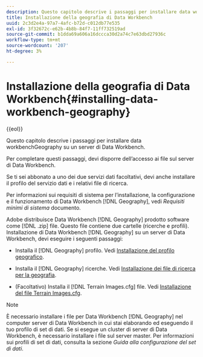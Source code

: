 ```yaml
---
description: Questo capitolo descrive i passaggi per installare data workbenchGeography su un server di Data Workbench.
title: Installazione della geografia di Data Workbench
uuid: 2c3d2e4a-97a7-4afc-b72d-c012db77e535
exl-id: 3f32672c-e62b-4b8b-84f7-11ff732519ad
source-git-commit: b1dda69a606a16dccca30d2a74c7e63dbd27936c
workflow-type: tm+mt
source-wordcount: '207'
ht-degree: 3%

---
```


# Installazione della geografia di Data Workbench{#installing-data-workbench-geography}

{{eol}}

Questo capitolo descrive i passaggi per installare data workbenchGeography su un server di Data Workbench.

Per completare questi passaggi, devi disporre dell’accesso ai file sul server di Data Workbench.

Se ti sei abbonato a uno dei due servizi dati facoltativi, devi anche installare il profilo del servizio dati e i relativi file di ricerca.

Per informazioni sui requisiti di sistema per l’installazione, la configurazione e il funzionamento di Data Workbench [!DNL Geography], vedi *Requisiti minimi di sistema* documento.

Adobe distribuisce Data Workbench [!DNL Geography] prodotto software come [!DNL .zip] file. Questo file contiene due cartelle (ricerche e profili). Installazione di Data Workbench [!DNL Geography] su un server di Data Workbench, devi eseguire i seguenti passaggi:

* Installa il [!DNL Geography] profilo. Vedi [Installazione del profilo geografico](../../../home/c-geo-oview/c-inst-geo/t-inst-geo-prof.md).

* Installa il [!DNL Geography] ricerche. Vedi [Installazione dei file di ricerca per la geografia](../../../home/c-geo-oview/c-inst-geo/t-inst-lkp-files.md).

* (Facoltativo) Installa il [!DNL Terrain Images.cfg] file. Vedi [Installazione del file Terrain Images.cfg](../../../home/c-geo-oview/c-inst-geo/t-inst-trn-imgs-file.md).

>[!NOTE]
>
>È necessario installare i file per Data Workbench [!DNL Geography] nel computer server di Data Workbench in cui stai elaborando ed eseguendo il tuo profilo di set di dati. Se si esegue un cluster di server di Data Workbench, è necessario installare i file sul server master. Per informazioni sui profili di set di dati, consulta la sezione *Guida alla configurazione del set di dati*.
